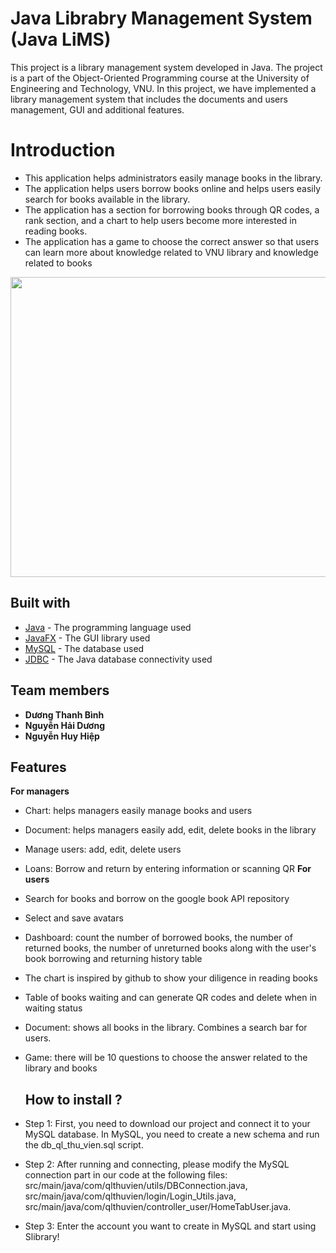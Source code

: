 # Java Librabry Management System (Java LiMS)  <a name="JLMS"></a>

This project is a library management system developed in Java. The project is a part of the Object-Oriented Programming course at the University of Engineering and Technology, VNU. In this project, we have implemented a library management system that includes the documents and users management, GUI and additional features.

# Introduction <a name="introduction"></a>
* This application helps administrators easily manage books in the library.
* The application helps users borrow books online and helps users easily search for books available in the library.
* The application has a section for borrowing books through QR codes, a rank section, and a chart to help users become more interested in reading books.
* The application has a game to choose the correct answer so that users can learn more about knowledge related to VNU library and knowledge related to books

<p align="center">
<img width="640" height="480" src="https://imgur.com/a/JIEr0lw">
</p>


## Built with 

- [Java](https://www.java.com/en/) - The programming language used
- [JavaFX](https://openjfx.io/) - The GUI library used
- [MySQL](https://dev.mysql.com/) - The database used
- [JDBC](https://www.oracle.com/java/technologies/jdbc.html) - The Java database connectivity used

## Team members  <a name="author"></a>

- **Dương Thanh Bình** 
- **Nguyễn Hải Dương**
- **Nguyễn Huy Hiệp**

## Features
**For managers**
- Chart: helps managers easily manage books and users
- Document: helps managers easily add, edit, delete books in the library
- Manage users: add, edit, delete users
- Loans: Borrow and return by entering information or scanning QR
**For users**
- Search for books and borrow on the google book API repository
- Select and save avatars
- Dashboard: count the number of borrowed books, the number of returned books, the number of unreturned books along with the user's book borrowing and returning history table
- The chart is inspired by github to show your diligence in reading books
- Table of books waiting and can generate QR codes and delete when in waiting status
- Document: shows all books in the library. Combines a search bar for users.
- Game: there will be 10 questions to choose the answer related to the library and books

  ## How to install ?
- Step 1: First, you need to download our project and connect it to your MySQL database. In MySQL, you need to create a new schema and run the db_ql_thu_vien.sql script.
- Step 2: After running and connecting, please modify the MySQL connection part in our code at the following files: src/main/java/com/qlthuvien/utils/DBConnection.java,
src/main/java/com/qlthuvien/login/Login_Utils.java,
src/main/java/com/qlthuvien/controller_user/HomeTabUser.java.
- Step 3: Enter the account you want to create in MySQL and start using Slibrary!

